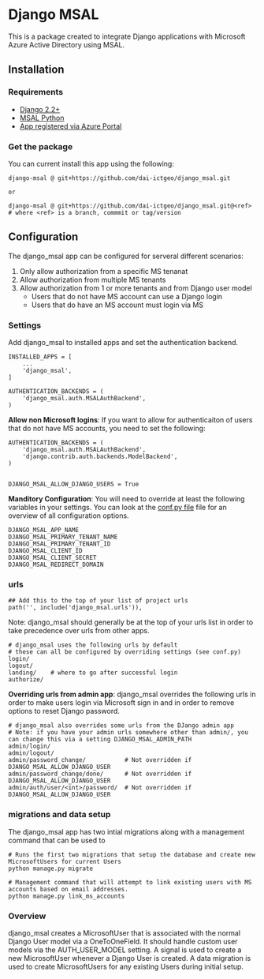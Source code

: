 # Django MSAL

This is a package created to integrate Django applications with Microsoft Azure Active Directory using MSAL.


## Installation


### Requirements

 * [Django 2.2+](https://www.djangoproject.com/)
 * [MSAL Python](https://github.com/AzureAD/microsoft-authentication-library-for-python)
 * [App registered via Azure Portal](https://docs.microsoft.com/en-us/azure/active-directory/develop/quickstart-register-app)


### Get the package
You can current install this app using the following:

```
django-msal @ git+https://github.com/dai-ictgeo/django_msal.git

or 

django-msal @ git+https://github.com/dai-ictgeo/django_msal.git@<ref>   # where <ref> is a branch, commmit or tag/version 

```


## Configuration

The django_msal app can be configured for serveral different scenarios:

1. Only allow authorization from a specific MS tenanat
2. Allow authorization from multiple MS tenants
3. Allow authorization from 1 or more tenants and from Django user model
    - Users that do not have MS account can use a Django login
    - Users that do have an MS account must login via MS


### Settings

Add django_msal to installed apps and set the authentication backend.

```
INSTALLED_APPS = [
    ...
	'django_msal',
]

AUTHENTICATION_BACKENDS = (
	'django_msal.auth.MSALAuthBackend',
)

```

**Allow non Microsoft logins**:
If you want to allow for authenticaiton of users that do not have MS accounts, you need to set the following:

```
AUTHENTICATION_BACKENDS = (
	'django_msal.auth.MSALAuthBackend',
    'django.contrib.auth.backends.ModelBackend',
)


DJANGO_MSAL_ALLOW_DJANGO_USERS = True

```

**Manditory Configuration**: 
You will need to override at least the following variables in your settings. You can look at the [conf.py file](conf.py) file for an overview of all configuration options.

```
DJANGO_MSAL_APP_NAME
DJANGO_MSAL_PRIMARY_TENANT_NAME
DJANGO_MSAL_PRIMARY_TENANT_ID
DJANGO_MSAL_CLIENT_ID
DJANGO_MSAL_CLIENT_SECRET
DJANGO_MSAL_REDIRECT_DOMAIN
```


### urls

```
## Add this to the top of your list of project urls
path('', include('django_msal.urls')),

```

Note: django_msal should generally be at the top of your urls list in order to take precedence over urls from other apps. 

```
# django_msal uses the following urls by default
# these can all be configured by overriding settings (see conf.py)
login/
logout/
landing/    # where to go after successful login
authorize/ 
```

**Overriding urls from admin app**:
django_msal overrides the following urls in order to make users login via Microsoft sign in and in order to remove options to reset Django password.

```
# django_msal also overrides some urls from the DJango admin app
# Note: if you have your admin urls somewhere other than admin/, you can change this via a setting DJANGO_MSAL_ADMIN_PATH
admin/login/
admin/logout/
admin/password_change/           # Not overridden if DJANGO_MSAL_ALLOW_DJANGO_USER
admin/password_change/done/      # Not overridden if DJANGO_MSAL_ALLOW_DJANGO_USER 
admin/auth/user/<int>/password/  # Not overridden if DJANGO_MSAL_ALLOW_DJANGO_USER 

```

### migrations and data setup
The django_msal app has two intial migrations along with a management command that can be used to 

```
# Runs the first two migrations that setup the database and create new MicrosoftUsers for current Users
python manage.py migrate
```

```
# Management command that will attempt to link existing users with MS accounts based on email addresses.
python manage.py link_ms_accounts
```




### Overview
django_msal creates a MicrosoftUser that is associated with the normal Django User model via a OneToOneField. It should handle custom user models via the AUTH\_USER\_MODEL setting. A signal is used to create a new MicrosoftUser whenever a Django User is created. A data migration is used to create MicrosoftUsers for any existing Users during initial setup.
